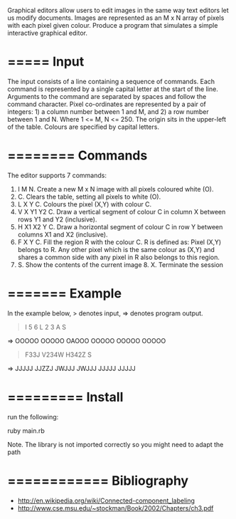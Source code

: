 
Graphical editors allow users to edit images in the same way text editors let us modify documents. Images are represented as an M x N array of pixels with each pixel given colour.
Produce a program that simulates a simple interactive graphical editor.

=====
Input
=====

The input consists of a line containing a sequence of commands. Each command is represented by a single capital letter at the start of the line. Arguments to the command are separated by spaces and follow the command character.
Pixel co-ordinates are represented by a pair of integers: 1) a column number between 1 and M, and 2) a row number between 1 and N. Where 1 <= M, N <= 250. The origin sits in the upper-left of the table. Colours are specified by capital letters.

========
Commands
========

The editor supports 7 commands:

1. I M N. Create a new M x N image with all pixels coloured white (O).
2. C. Clears the table, setting all pixels to white (O).
3. L X Y C. Colours the pixel (X,Y) with colour C.
4. V X Y1 Y2 C. Draw a vertical segment of colour C in column X between rows Y1 and Y2 (inclusive).
5. H X1 X2 Y C. Draw a horizontal segment of colour C in row Y between columns X1 and X2 (inclusive).
6. F X Y C. Fill the region R with the colour C. R is defined as: Pixel (X,Y) belongs to R. Any other pixel which is the same colour as (X,Y) and shares a common side with any pixel in R also belongs to this region.
7. S. Show the contents of the current image 8. X. Terminate the session

=======
Example
=======

In the example below, > denotes input, => denotes program output.

 >I 5 6 
 >L 2 3 A 
 >S

 => 
 OOOOO 
 OOOOO 
 OAOOO 
 OOOOO 
OOOOO 
OOOOO

 >F33J 
 >V234W 
 >H342Z 
 >S

=> 
 JJJJJ
 JJZZJ
 JWJJJ
 JWJJJ
 JJJJJ
 JJJJJ

=========
Install
=========

run the following:

 ruby main.rb

Note. The library is not imported correctly so you might need to adapt the path

============
Bibliography 
============

* http://en.wikipedia.org/wiki/Connected-component_labeling
* http://www.cse.msu.edu/~stockman/Book/2002/Chapters/ch3.pdf